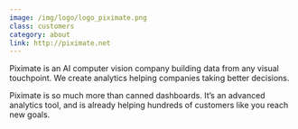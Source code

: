 ```yaml
---
image: /img/logo/logo_piximate.png
class: customers
category: about
link: http://piximate.net
---
```


Piximate is an AI computer vision company building data from any visual touchpoint. We create analytics helping companies taking better decisions.

Piximate is so much more than canned dashboards. It’s an advanced analytics tool, and is already helping hundreds of customers like you reach new goals.
